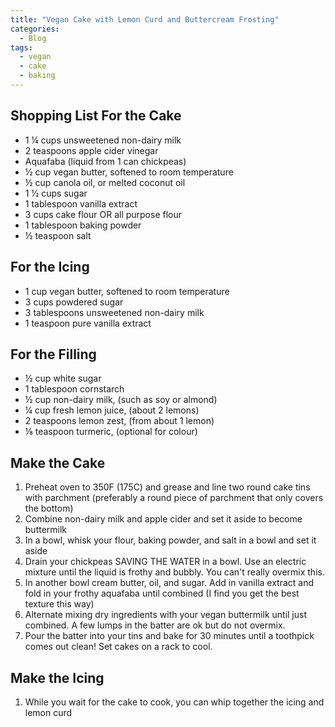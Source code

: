 ```yaml
---
title: "Vegan Cake with Lemon Curd and Buttercream Frosting"
categories:
  - Blog
tags:
  - vegan
  - cake
  - baking
---
```

## Shopping List For the Cake
- 1 ¼ cups unsweetened non-dairy milk
- 2 teaspoons apple cider vinegar
- Aquafaba (liquid from 1 can chickpeas)
- ½ cup vegan butter, softened to room temperature
- ½ cup canola oil, or melted coconut oil
- 1 ½ cups sugar
- 1 tablespoon vanilla extract
- 3 cups cake flour OR all purpose flour
- 1 tablespoon baking powder
- ½ teaspoon salt

## For the Icing
- 1 cup vegan butter, softened to room temperature
- 3 cups powdered sugar
- 3 tablespoons unsweetened non-dairy milk
- 1 teaspoon pure vanilla extract

## For the Filling
- ½ cup white sugar
- 1 tablespoon cornstarch
- ½ cup non-dairy milk, (such as soy or almond)
- ¼ cup fresh lemon juice, (about 2 lemons)
- 2 teaspoons lemon zest, (from about 1 lemon)
- ⅛ teaspoon turmeric, (optional for colour)

## Make the Cake
1. Preheat oven to 350F (175C) and grease and line two round cake tins with parchment (preferably a round piece of parchment that only covers the bottom)
2. Combine non-dairy milk and apple cider and set it aside to become buttermilk
3. In a bowl, whisk your flour, baking powder, and salt in a bowl and set it aside
4. Drain your chickpeas SAVING THE WATER in a bowl. Use an electric mixture until the liquid is frothy and bubbly. You can't really overmix this.
5. In another bowl cream butter, oil, and sugar. Add in vanilla extract and fold in your frothy aquafaba until combined (I find you get the best texture this way)
6. Alternate mixing dry ingredients with your vegan buttermilk until just combined. A few lumps in the batter are ok but do not overmix.
7. Pour the batter into your tins and bake for 30 minutes until a toothpick comes out clean! Set cakes on a rack to cool.

## Make the Icing
1. While you wait for the cake to cook, you can whip together the icing and lemon curd
